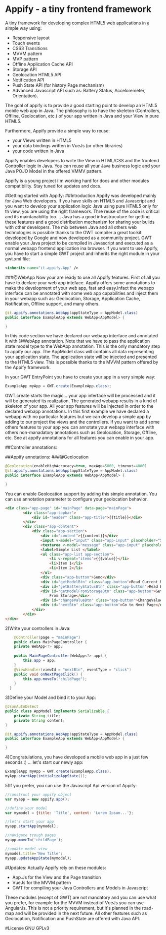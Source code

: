 # Appify - a tiny frontend framework
A tiny framework for developing complex HTML5 web applications in a simple way using:
 - Responsive layout
 - Touch events
 - CSS3 Transitions
 - MVVM pattern
 - MVP pattern
 - Offline Application Cache API
 - Storage API
 - Geolocation HTML5 API
 - Notification API
 - Push State API (for history Page mechanism)
 - Advanced Javascript API such as: Battery Status, Acceloremeter, Orientation).
 
The goal of appify is to provide a good starting point to develop an HTML5 mobile web app in Java.
The philosophy is to have the skeleton (Controllers, Offline, Geolocation, etc.) of your app written in Java and your View in pure HTML5.

Furthermore, Appify provide a simple way to reuse:
 - your Views written in HTML5
 - your  data bindings written in VueJs (or other libraries)
 - your code written in Java
 
Appify enables developers to write the View in HTML/CSS and the frontend Controller logic in Java.
You can reuse all your Java business logic and your Java POJO Model in the offered VMMV pattern.

Appify is a young project i'm working hard for docs and other modules compatibility. Stay tuned for updates and docs.

#Getting started with Appify:
##Introduction
Appify was developed mainly for Java Web developers. If you have skills on HTML5 and Javascript and you want to develop your application logic Java using pure HTML5 only for th view, you are using the right framework. Thre reuse of the code is critical and its maintanability too.... Java has a good infrastrucuture for getting these features and a good distribution mechanism for sharing your builds with other developers. The mix between Java and all others web technologies is possible thanks to the GWT compiler a great toolkit developed by Google and now developed as a community project. GWT enable your Java project to be compiled in Javascript and executed as a normal webapp frontend application ina  browser. If you want to use Appify, you have to start a simple GWT project and inherits the right module in your gwt.xml file:

``` xml
<inherits name="it.appify.App" />
``` 

###@WebApp
Now your are ready to use all Appify features. First of all you have to declare your web app inteface. Appify offers some annotations to make the development of your web app, fast and easy.Infact the webapp interface can be annotated with some web app capabilities and inject them in your webapp such as: Geolocation, Storage, Application Cache, Notification, Offline support, and many others.

``` java
@it.appify.annotations.WebApp(appStateType = AppModel.class)
public interface ExampleApp extends WebApp<AppModel> {

}
```
In this code section we have declared our webapp interface and annotated it with @WebApp annotation. Note that we have to pass the application state model type to the WebApp annotation. This is the only mandatory step to appify our app. The AppModel class will contains all data representing your application state. The application state will be injected and presented to the HTML5 view. This is possible thanks to the MVVM pattern offered by the Appify framework.

In your GWT EntryPoint you have to create your app in a very simple way:
``` java
ExampleApp myApp = GWT.create(ExampleApp.class);
``` 

GWT.create starts the magic....your app interface will be processed and it will be generated its realization. The generated webapp results in a kind of skeleton of your app. All your app features will be injected in order to the declared webapp annotations.
In this first example we have declared a webapp with no particular features but we can develop a simple app by adding to our project the views and the controllers. If you want to add some others features to your app you can annotate your webapp interface with others non-manadatory annotations such as Geolocation, Storage, Offline,  etc. See at appify annotations for all features you can enable in your app.

##Controller annotations:



##Appify annotations:
###@Geolocation

``` java
@Geolocation(enableHighAccuracy=true, maxAge=5000, timeout=4000)
@it.appify.annotations.WebApp(appStateType = AppModel.class)
public interface ExampleApp extends WebApp<AppModel> {

}
```

You can enable Geolocation support by adding this simple annotation. You can use annotation parameter to configure your geolocation behavior.

``` html
<div class="app-page" id="mainPage" data-page="mainPage">
		<div class="app-topbar">
			<div id="header" class="app-title">{{title}}</div>
		</div>
		<div class="app-content">
			<div class="app-section">
				<div id="content">{{content}}</div>
				<input v-model="input" class="app-input" placeholder="Subject">
				<textarea v-model="message" class="app-input" placeholder="Message"></textarea>
				<label>Simple List </label>
				<ul class="app-list app-section">
					<li v-repeat="items">{{$value}}</li>
					<li>Item 1</li>
					<li>Item 2</li>
				</ul>
				<div class="app-button">Send</div>
				<div id="getModelBtn" class="app-button">Read Current Model</div>
				<div id="getBatteryStatusBtn" class="app-button">Read Battery Status</div>
				<div id="getModelFromStorageBtn" class="app-button">Get Model
					From Storage</div>
				<div id="changeValueBtn" class="app-button">ChangeValue</div>
				<div id="nextBtn" class="app-button">Go to Next Page</div>
			</div>
		</div>
</div>
```	
2)Write your controllers in Java:

``` java
	@Controller(page = "mainPage")
  	public class MainPageController {
	private WebApp<?> app;
	
	public MainPageController(WebApp<?> app) {
		this.app = app;
	}
	@ViewHandler(viewId = "nextBtn", eventType = "click")
	public void onNextPageClick() {
		this.app.moveTo("childPage");
	}
  }
```
3)Define your Model and bind it to your App:
``` java
@JsonAutoDetect
public class AppModel implements Serializable {
	private String title;
	private String content;
}

@it.appify.annotations.WebApp(appStateType = AppModel.class)
public interface ExampleApp extends WebApp<AppModel> {

}
```

4)Congratulations, you have developed a mobile web app in a just few seconds :) ... let's start our newly app:
``` java
ExampleApp myApp = GWT.create(ExampleApp.class);
myApp.startApp(initializeAppState());
```
5)If you prefer, you can use the Javascript Api version of Appify:
``` javascript
//construct your appify object
var myapp = new appify.app();

//define your model
var mymodel = {title: 'Title', content: 'Lorem Ipsum...'};

//let's start your app
myapp.startApp(mymodel);

//navigate trough pages
myapp.moveTo('childPage');

//update model view 
mymodel.title='New Title';
myapp.updateAppState(mymodel);
```
#Updates:
Actually Appify rely on these modules:
  - App.Js for the View and the Page transition
  - VueJs for the MVVM pattern
  - GWT for compiling your Java Controllers and Models in Javascript

These modules (except of GWT) are not mandatory and you can use what you prefer, for example for the MVVM instead of VueJs you can use AngularJs. This is not a priority requirement, but it's planned in the road-map and will be provided in the next future.
All other features such as Geolocation, Notification and PushState are offered with Java API.


#License 
GNU GPLv3

  

